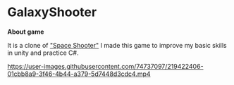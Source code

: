 # GalaxyShooter
**About game**

It is a clone of ["Space Shooter"](https://store.steampowered.com/app/1006090/Retro_Space_Shooter/?l=english)
I made this game to improve my basic skills in unity and practice C#.



https://user-images.githubusercontent.com/74737097/219422406-01cbb8a9-3f46-4b44-a379-5d7448d3cdc4.mp4

